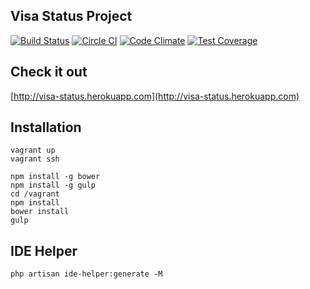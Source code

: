 ## Visa Status Project

[![Build Status](https://travis-ci.org/urakozz/visa-status.svg?branch=master)](https://travis-ci.org/urakozz/visa-status)
[![Circle CI](https://circleci.com/gh/urakozz/visa-status.svg?style=svg)](https://circleci.com/gh/urakozz/visa-status)
[![Code Climate](https://codeclimate.com/github/urakozz/visa-status/badges/gpa.svg)](https://codeclimate.com/github/urakozz/visa-status)
[![Test Coverage](https://codeclimate.com/github/urakozz/visa-status/badges/coverage.svg)](https://codeclimate.com/github/urakozz/visa-status)

## Check it out

[http://visa-status.herokuapp.com](http://visa-status.herokuapp.com)

## Installation

```
vagrant up
vagrant ssh

npm install -g bower
npm install -g gulp
cd /vagrant
npm install
bower install
gulp

```

## IDE Helper

```
php artisan ide-helper:generate -M 
```
